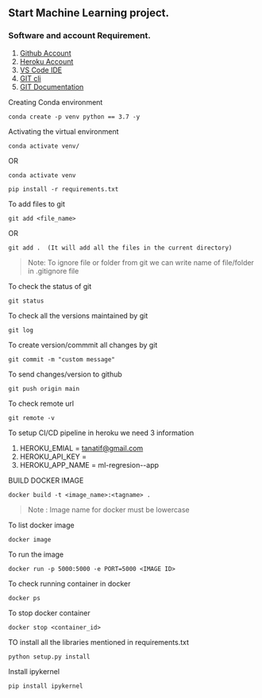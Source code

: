 ## Start Machine Learning project.

### Software and account Requirement.

1. [Github Account](https://github.com)
2. [Heroku Account](https://dashboard.heroku.com/login)
3. [VS Code IDE](https://code.visualstudio.com/download)
4. [GIT cli](https://git-scm.com/downloads)
5. [GIT Documentation](https://git-scm.com/docs/gittutorial)

Creating Conda environment
```
conda create -p venv python == 3.7 -y
```

Activating the virtual environment 
```
conda activate venv/
```  
OR
```
conda activate venv
```

```
pip install -r requirements.txt
```

To add files to git
```
git add <file_name>
```

OR
```
git add .  (It will add all the files in the current directory)
```


> Note: To ignore file or folder from git we can write name of file/folder in .gitignore file

To check the status of git
```
git status
```

To check all the versions maintained by git
```
git log
```

To create version/commmit all changes by git
```
git commit -m "custom message"
```

To send changes/version to github
```
git push origin main
```

To check remote url
```
git remote -v
```

To setup CI/CD pipeline in heroku we need 3 information

1. HEROKU_EMIAL = tanatif@gmail.com
2. HEROKU_API_KEY = <Enter Heroku API key>
3. HEROKU_APP_NAME = ml-regresion--app

BUILD DOCKER IMAGE
```
docker build -t <image_name>:<tagname> .
```
>Note : Image name for docker must be lowercase

To list docker image
```
docker image
```
To run the  image
```
docker run -p 5000:5000 -e PORT=5000 <IMAGE ID>
```

To check running container in docker
```
docker ps
```

To stop docker container
```
docker stop <container_id>
```



TO install all the libraries mentioned  in requirements.txt
```
python setup.py install
```

Install ipykernel
```
pip install ipykernel
```